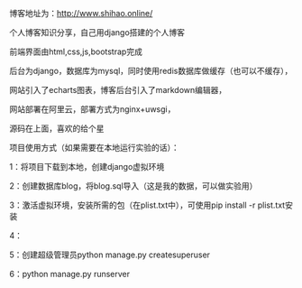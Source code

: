 博客地址为：http://www.shihao.online/

个人博客知识分享，自己用django搭建的个人博客

前端界面由html,css,js,bootstrap完成

后台为django，数据库为mysql，同时使用redis数据库做缓存（也可以不缓存），

网站引入了echarts图表，博客后台引入了markdown编辑器，

网站部署在阿里云，部署方式为nginx+uwsgi，

源码在上面，喜欢的给个星


项目使用方式（如果需要在本地运行实验的话）：

1：将项目下载到本地，创建django虚拟环境

2：创建数据库blog，将blog.sql导入（这是我的数据，可以做实验用）

3：激活虚拟环境，安装所需的包（在plist.txt中），可使用pip install -r plist.txt安装

4：

5：创建超级管理员python manage.py createsuperuser

6：python manage.py runserver
